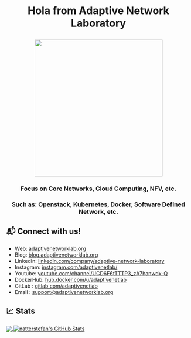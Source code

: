 # <p align="center"> Hola from Adaptive Network Laboratory </p>
<p align="center"> <img src="https://github.com/adaptivenetlab/vuefix/blob/master/src/views/Home/jumbotron4-logo.gif?raw=true" height="374" width="349" /> </a>
<h3 align="center">Focus on Core Networks, Cloud Computing, NFV, etc.</h3>
<h3 align="center">Such as: Openstack, Kubernetes, Docker, Software Defined Network, etc.</h3>

##

## 📬 Connect with us!

- Web: [adaptivenetworklab.org][1]
- Blog: [blog.adaptivenetworklab.org][2]
- LinkedIn: [linkedin.com/company/adaptive-network-laboratory][3]
- Instagram: [instagram.com/adaptivenetlab/][4]
- Youtube: [youtube.com/channel/UCD6F6tTTTP3_zA7hanwdx-Q][5]
- DockerHub: [hub.docker.com/u/adaptivenetlab][6]
- GitLab : [gitlab.com/adaptivenetlab][7]
- Email : [support@adaptivenetworklab.org][8]

## &#x1f4c8; Stats

<a href="https://github.com/adaptivenetlab/adaptivenetlab">
  <img align="center" src="https://github-readme-stats.vercel.app/api/top-langs/?username=adaptivenetlab&hide=java,html&title_color=000000&text_color=000000" />
</a>

<a href="https://github.com/adaptivenetlab/adaptivenetlab">
  <img align="center" src="https://github-readme-stats.vercel.app/api?username=adaptivenetlab&show_icons=true&line_height=27&count_private=true&title_color=000000&text_color=000000&icon_color=FAC051" alt="natterstefan's GitHub Stats" />
</a>

[1]: https://adaptivenetworklab.org
[2]: https://blog.adaptivenetworklab.org
[3]: https://www.linkedin.com/company/adaptive-network-laboratory
[4]: https://www.instagram.com/adaptivenetlab/
[5]: https://www.youtube.com/channel/UCD6F6tTTTP3_zA7hanwdx-Q
[6]: https://hub.docker.com/u/adaptivenetlab
[7]: https://gitlab.com/adaptivenetlab
[8]: support@adaptivenetworklab.org
